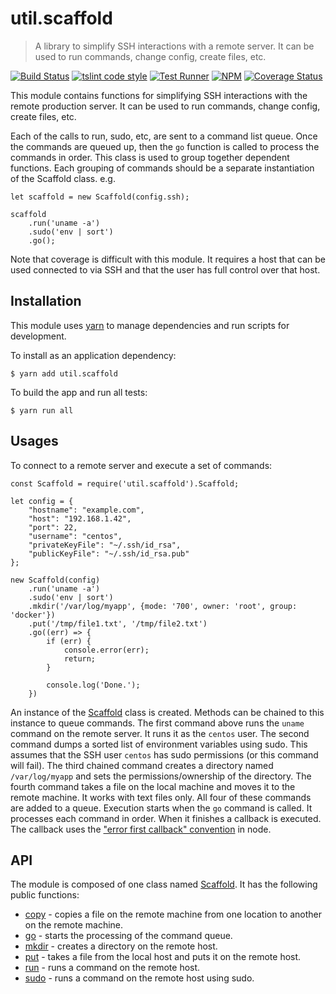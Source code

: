 # util.scaffold

> A library to simplify SSH interactions with a remote server.  It can be used to run commands, change config, create files, etc.

[![Build Status](https://travis-ci.org/jmquigley/util.scaffold.svg?branch=master)](https://travis-ci.org/jmquigley/util.scaffold)
[![tslint code style](https://img.shields.io/badge/code_style-TSlint-5ed9c7.svg)](https://palantir.github.io/tslint/)
[![Test Runner](https://img.shields.io/badge/testing-jest-blue.svg)](https://facebook.github.io/jest/)
[![NPM](https://img.shields.io/npm/v/util.scaffold.svg)](https://www.npmjs.com/package/util.scaffold)
[![Coverage Status](https://coveralls.io/repos/github/jmquigley/util.scaffold/badge.svg?branch=master)](https://coveralls.io/github/jmquigley/util.scaffold?branch=master)

This module contains functions for simplifying SSH interactions with the remote production server.  It can be used to run commands, change config, create files, etc.

Each of the calls to run, sudo, etc, are sent to a command list queue.  Once the commands are queued up, then the `go` function is called to process the commands in order.  This class is used to group together dependent functions.  Each grouping of commands should be a separate instantiation of the Scaffold class.  e.g.

    let scaffold = new Scaffold(config.ssh);

    scaffold
        .run('uname -a')
        .sudo('env | sort')
        .go();

Note that coverage is difficult with this module.  It requires a host that can be used connected to via SSH and that the user has full control over that host.


## Installation

This module uses [yarn](https://yarnpkg.com/en/) to manage dependencies and run scripts for development.

To install as an application dependency:
```
$ yarn add util.scaffold
```

To build the app and run all tests:
```
$ yarn run all
```


## Usages
To connect to a remote server and execute a set of commands:

```
const Scaffold = require('util.scaffold').Scaffold;

let config = {
    "hostname": "example.com",
    "host": "192.168.1.42",
    "port": 22,
    "username": "centos",
    "privateKeyFile": "~/.ssh/id_rsa",
    "publicKeyFile": "~/.ssh/id_rsa.pub"
};

new Scaffold(config)
    .run('uname -a')
    .sudo('env | sort')
    .mkdir('/var/log/myapp', {mode: '700', owner: 'root', group: 'docker'})
    .put('/tmp/file1.txt', '/tmp/file2.txt')
    .go((err) => {
        if (err) {
            console.error(err);
            return;
        }

        console.log('Done.');
    })
```

An instance of the [Scaffold](docs/index.md) class is created.  Methods can be chained to this instance to queue commands.  The first command above runs the `uname` command on the remote server.  It runs it as the `centos` user.  The second command dumps a sorted list of environment variables using sudo.  This assumes that the SSH user `centos` has sudo permissions (or this command will fail).  The third chained command creates a directory named `/var/log/myapp` and sets the permissions/ownership of the directory.  The fourth command takes a file on the local machine and moves it to the remote machine.  It works with text files only.  All four of these commands are added to a queue.  Execution starts when the `go` command is called.  It processes each command in order.  When it finishes a callback is executed.  The callback uses the ["error first callback" convention](http://fredkschott.com/post/2014/03/understanding-error-first-callbacks-in-node-js/) in node.

## API
The module is composed of one class named [Scaffold](docs/index.md).  It has the following public functions:

- [copy](docs/index.md#Scaffold+copy) - copies a file on the remote machine from one location to another on the remote machine.
- [go](docs/index.md#Scaffold+go) - starts the processing of the command queue.
- [mkdir](docs/index.md#Scaffold+mkdir) - creates a directory on the remote host.
- [put](docs/index.md#Scaffold+put) - takes a file from the local host and puts it on the remote host.
- [run](docs/index.md#Scaffold+run) - runs a command on the remote host.
- [sudo](docs/index.md#Scaffold+sudo) - runs a command on the remote host using sudo.
